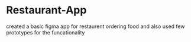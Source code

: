 # Restaurant-App

created a basic figma app for restaurent ordering food and also used few prototypes for the funcationality 
